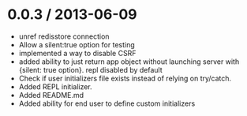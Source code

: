 
0.0.3 / 2013-06-09 
==================

 * unref redisstore connection
 * Allow a silent:true option for testing 
 * implemented a way to disable CSRF
 * added ability to just return app object without launching server with {silent: true option}. repl disabled by default
 * Check if user initializers file exists instead of relying on try/catch.
 * Added REPL initializer.
 * Added README.md
 * Added ability for end user to define custom initializers
